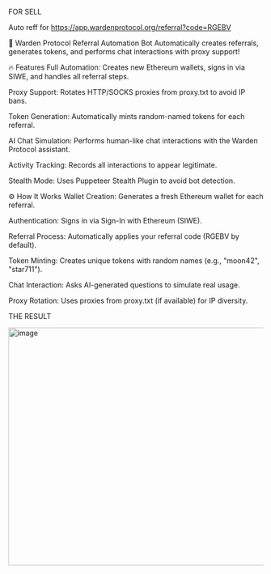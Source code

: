 FOR SELL

Auto reff for https://app.wardenprotocol.org/referral?code=RGEBV

🚀 Warden Protocol Referral Automation Bot
Automatically creates referrals, generates tokens, and performs chat interactions with proxy support!

🔥 Features
Full Automation: Creates new Ethereum wallets, signs in via SIWE, and handles all referral steps.

Proxy Support: Rotates HTTP/SOCKS proxies from proxy.txt to avoid IP bans.

Token Generation: Automatically mints random-named tokens for each referral.

AI Chat Simulation: Performs human-like chat interactions with the Warden Protocol assistant.

Activity Tracking: Records all interactions to appear legitimate.

Stealth Mode: Uses Puppeteer Stealth Plugin to avoid bot detection.

⚙️ How It Works
Wallet Creation: Generates a fresh Ethereum wallet for each referral.

Authentication: Signs in via Sign-In with Ethereum (SIWE).

Referral Process: Automatically applies your referral code (RGEBV by default).

Token Minting: Creates unique tokens with random names (e.g., "moon42", "star711").

Chat Interaction: Asks AI-generated questions to simulate real usage.

Proxy Rotation: Uses proxies from proxy.txt (if available) for IP diversity.



THE RESULT

<img width="870" height="470" alt="image" src="https://github.com/user-attachments/assets/fa7d422b-41a0-4f11-8910-688c1250927b" />
